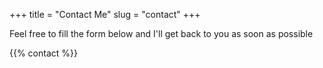 +++
title = "Contact Me"
slug = "contact"
+++

Feel free to fill the form below and I'll get back to you as soon as possible

{{% contact %}}
